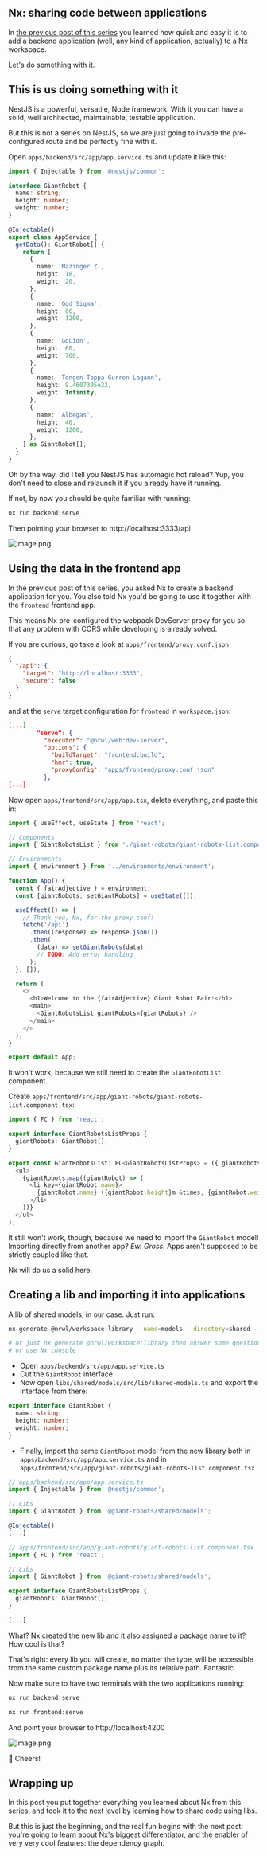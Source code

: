 ## Nx: sharing code between applications

In [the previous post of this series](https://trumbitta.hashnode.dev/baking-a-backend-service-with-nx) you learned how quick and easy it is to add a backend application (well, any kind of application, actually) to a Nx workspace.

Let's do something with it.

## This is us doing something with it

NestJS is a powerful, versatile, Node framework. With it you can have a solid, well architected, maintainable, testable application.

But this is not a series on NestJS, so we are just going to invade the pre-configured route and be perfectly fine with it.

Open `apps/backend/src/app/app.service.ts` and update it like this:

```ts
import { Injectable } from '@nestjs/common';

interface GiantRobot {
  name: string;
  height: number;
  weight: number;
}

@Injectable()
export class AppService {
  getData(): GiantRobot[] {
    return [
      {
        name: 'Mazinger Z',
        height: 18,
        weight: 20,
      },
      {
        name: 'God Sigma',
        height: 66,
        weight: 1200,
      },
      {
        name: 'GoLion',
        height: 60,
        weight: 700,
      },
      {
        name: 'Tengen Toppa Gurren Lagann',
        height: 9.4607305e22,
        weight: Infinity,
      },
      {
        name: 'Albegas',
        height: 40,
        weight: 1200,
      },
    ] as GiantRobot[];
  }
}

```

Oh by the way, did I tell you NestJS has automagic hot reload? Yup, you don't need to close and relaunch it if you already have it running.

If not, by now you should be quite familiar with running:

```sh
nx run backend:serve
```

Then pointing your browser to http://localhost:3333/api

![image.png](https://cdn.hashnode.com/res/hashnode/image/upload/v1625846624135/aIemx388Z.png)

## Using the data in the frontend app

In the previous post of this series, you asked Nx to create a backend application for you. You also told Nx you'd be going to use it together with the `frontend` frontend app.

This means Nx pre-configured the webpack DevServer proxy for you so that any problem with CORS while developing is already solved.

If you are curious, go take a look at `apps/frontend/proxy.conf.json`

```json
{
  "/api": {
    "target": "http://localhost:3333",
    "secure": false
  }
}
```

and at the `serve` target configuration for `frontend` in `workspace.json`:

```json
[...]
        "serve": {
          "executor": "@nrwl/web:dev-server",
          "options": {
            "buildTarget": "frontend:build",
            "hmr": true,
            "proxyConfig": "apps/frontend/proxy.conf.json"
          },
[...]
```

Now open `apps/frontend/src/app/app.tsx`, delete everything, and paste this in:

```ts
import { useEffect, useState } from 'react';

// Components
import { GiantRobotsList } from './giant-robots/giant-robots-list.component';

// Environments
import { environment } from '../environments/environment';

function App() {
  const { fairAdjective } = environment;
  const [giantRobots, setGiantRobots] = useState([]);

  useEffect(() => {
    // Thank you, Nx, for the proxy conf!
    fetch('/api')
      .then((response) => response.json())
      .then(
        (data) => setGiantRobots(data)
        // TODO: Add error handling
      );
  }, []);

  return (
    <>
      <h1>Welcome to the {fairAdjective} Giant Robot Fair!</h1>
      <main>
        <GiantRobotsList giantRobots={giantRobots} />
      </main>
    </>
  );
}

export default App;
```

It won't work, because we still need to create the `GiantRobotList` component.

Create `apps/frontend/src/app/giant-robots/giant-robots-list.component.tsx`:

```ts
import { FC } from 'react';

export interface GiantRobotsListProps {
  giantRobots: GiantRobot[];
}

export const GiantRobotsList: FC<GiantRobotsListProps> = ({ giantRobots }) => (
  <ul>
    {giantRobots.map((giantRobot) => (
      <li key={giantRobot.name}>
        {giantRobot.name} ({giantRobot.height}m &times; {giantRobot.weight}tons)
      </li>
    ))}
  </ul>
);
```

It still won't work, though, because we need to import the `GiantRobot` model! Importing directly from another app? *Ew. Gross.* Apps aren't supposed to be strictly coupled like that.

Nx will do us a solid here.

## Creating a lib and importing it into applications

A lib of shared models, in our case. Just run:

```sh
nx generate @nrwl/workspace:library --name=models --directory=shared --strict --unitTestRunner=none

# or just nx generate @nrwl/workspace:library then answer some questions
# or use Nx console
```

* Open `apps/backend/src/app/app.service.ts`
* Cut  the `GiantRobot` interface
* Now open `libs/shared/models/src/lib/shared-models.ts` and export the interface from there:

```ts
export interface GiantRobot {
  name: string;
  height: number;
  weight: number;
}
```

* Finally, import the same `GiantRobot` model from the new library both in `apps/backend/src/app/app.service.ts` and in `apps/frontend/src/app/giant-robots/giant-robots-list.component.tsx`

```ts
// apps/backend/src/app/app.service.ts
import { Injectable } from '@nestjs/common';

// Libs
import { GiantRobot } from '@giant-robots/shared/models';

@Injectable()
[...]
```

```ts
// apps/frontend/src/app/giant-robots/giant-robots-list.component.tsx
import { FC } from 'react';

// Libs
import { GiantRobot } from '@giant-robots/shared/models';

export interface GiantRobotsListProps {
  giantRobots: GiantRobot[];
}

[...]
```

What? Nx created the new lib and it also assigned a package name to it? How cool is that?

That's right: every lib you will create, no matter the type, will be accessible from the same custom package name plus its relative path. Fantastic.

Now make sure to have two terminals with the two applications running:

```sh
nx run backend:serve
```

```sh
nx run frontend:serve
```

And point your browser to http://localhost:4200

![image.png](https://cdn.hashnode.com/res/hashnode/image/upload/v1625866299746/VJO_q5B0Q.png)

🍻 Cheers!

## Wrapping up

In this post you put together everything you learned about Nx from this series, and took it to the next level by learning how to share code using libs.

But this is just the beginning, and the real fun begins with the next post: you're going to learn about Nx's biggest differentiator, and the enabler of very very cool features: the dependency graph.